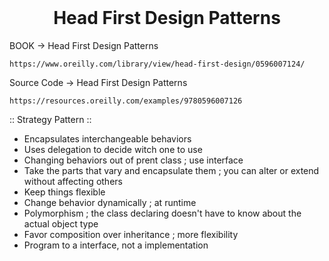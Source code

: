 <h1 align="center" style="margin-top: 0px;">
    Head First Design Patterns
</h1>

BOOK -> Head First Design Patterns

    https://www.oreilly.com/library/view/head-first-design/0596007124/

Source Code -> Head First Design Patterns

    https://resources.oreilly.com/examples/9780596007126

:: Strategy Pattern ::
* Encapsulates interchangeable behaviors
* Uses delegation to decide witch one to use
* Changing behaviors out of prent class ; use interface
* Take the parts that vary and encapsulate them ;  you can alter or extend without affecting others
* Keep things flexible
* Change behavior dynamically ; at runtime
* Polymorphism ; the class declaring doesn't have to know about the actual object type
* Favor composition over inheritance ; more flexibility
* Program to a interface, not a implementation